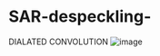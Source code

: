 # SAR-despeckling-
DIALATED CONVOLUTION
![image](https://user-images.githubusercontent.com/101333785/202059295-dc76be1f-f3c3-42c3-a2b9-29d728e8f665.png)
